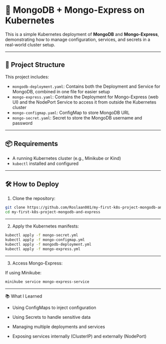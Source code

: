 # 🐳 MongoDB + Mongo-Express on Kubernetes

This is a simple Kubernetes deployment of **MongoDB** and **Mongo-Express**, demonstrating how to manage configuration, services, and secrets in a real-world cluster setup.

---

## 🚀 Project Structure

This project includes:

- `mongodb-deployment.yaml`: Contains both the Deployment and Service for MongoDB, combined in one file for easier setup
- `mongo-express.yaml`: Contains the Deployment for Mongo-Express (web UI) and the NodePort Service to access it from outside the Kubernetes cluster
- `mongo-configmap.yaml`: ConfigMap to store MongoDB URL
- `mongo-secret.yaml`: Secret to store the MongoDB username and password

---

## 📦 Requirements

- A running Kubernetes cluster (e.g., Minikube or Kind)
- `kubectl` installed and configured

---

## 🛠️ How to Deploy

1. Clone the repository:

```bash
git clone https://github.com/Roslaan001/my-first-k8s-project-mongodb-and-express
cd my-first-k8s-project-mongodb-and-express
```

---

2. Apply the Kubernetes manifests:

``` bash
kubectl apply -f mongo-secret.yml
kubectl apply -f mongo-configmap.yml
kubectl apply -f mongodb-deployment.yml
kubectl apply -f mongo-express.yml

```

---

3. Access Mongo-Express:

If using Minikube:
```bash
minikube service mongo-express-service
```
---

📚 What I Learned
- Using ConfigMaps to inject configuration

- Using Secrets to handle sensitive data

- Managing multiple deployments and services

- Exposing services internally (ClusterIP) and externally (NodePort)


